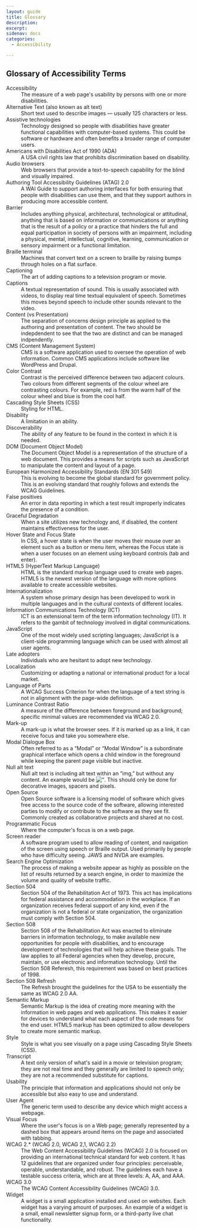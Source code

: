 ```yaml
---
layout: guide
title: Glossary
description: 
excerpt: 
sidenav: docs
categories:
  - Accessibility

---
```


## Glossary of Accessibility Terms

<dl>          
    <dt>Accessibility</dt>
    <dd>The measure of a web page's usability by persons with one or more disabilities.</dd>
    <dt>Alternative Text (also known as alt text)</dt>
    <dd>Short text used to describe images — usually 125 characters or less.</dd>
    <dt>Assistive technologies</dt>
    <dd>Technology designed so people with disabilities have greater functional capabilities with computer-based systems.  This could be software or hardware and often benefits a broader range of computer users.</dd>
    <dt>Americans with Disabilities Act of 1990 (ADA)</dt>
    <dd>A USA civil rights law that prohibits discrimination based on disability. </dd>
    <dt>Audio browsers</dt>
    <dd>Web browsers that provide a text-to-speech capability for the blind and visually impaired.</dd>
    <dt>Authoring Tool Accessibility Guidelines (ATAG) 2.0</dt>
    <dd>A WAI Guide to support authoring interfaces for both ensuring that people with disabilities can use them, and that they support authors in producing more accessible content. </dd>
    <dt>Barrier</dt>
    <dd>Includes anything physical, architectural, technological or attitudinal, anything that is based on information or communications or anything that is the result of a policy or a practice that hinders the full and equal participation in society of persons with an impairment, including a physical, mental, intellectual, cognitive, learning, communication or sensory impairment or a functional limitation.</dd>
    <dt>Braille terminal</dt>
    <dd>Machines that convert text on a screen to braille by raising bumps through holes on a flat surface.</dd>
    <dt>Captioning</dt>
    <dd>The art of adding captions to a television program or movie.</dd>
    <dt>Captions</dt>
    <dd>A textual representation of sound. This is  usually associated with videos, to display real time textual equivalent of speech. Sometimes this moves beyond speech to include other sounds relevant to the video.</dd>
    <dt>Content (vs Presentation)</dt>
    <dd>The separation of concerns design principle as applied to the authoring and presentation of content. The two should be indepdendent to see that the two are distinct and can be managed indpendently.</dd>
    <dt>CMS (Content Management System)</dt>
    <dd>CMS is a software application used to oversee the operation of web information. Common CMS applications include software like WordPress and Drupal.</dd>
    <dt>Color Contrast</dt>
    <dd>Contrast is the perceived difference between two adjacent colours. Two colours from different segments of the colour wheel are contrasting colours. For example, red is from the warm half of the colour wheel and blue is from the cool half.</dd>
    <dt>Cascading Style Sheets (CSS)</dt>
    <dd>Styling for HTML.</dd>
    <dt>Disability</dt>
    <dd>A limitation in an ability.</dd>
    <dt>Discoverability</dt>
    <dd>The ability of any feature to be found in the context in which it is needed.</dd>
    <dt>DOM (Document Object Model)</dt>
    <dd>The Document Object Model is a representation of the structure of a web document. This provides a means for scripts such as JavaScript to manipulate the content and layout of a page.</dd>
    <dt>European Harmonized Accessibility Standards (EN 301 549)</dt>
    <dd>This is evolving to become the global standard for government policy. This is an evolving standard that roughly follows and extends the WCAG Guidelines.</dd>
    <dt>False positives</dt>
    <dd>An error in data reporting in which a test result improperly indicates the presence of a condition.</dd>
    <dt>Graceful Degradation</dt>
    <dd>When a site utilizes new technology and, if disabled, the content maintains effectiveness for the user.</dd>
    <dt>Hover State and Focus State</dt>
    <dd>In CSS, a hover state is when the user moves their mouse over an element such as a button or menu item, whereas the Focus state is when a user focuses on an element using keyboard controls (tab and enter).</dd>
    <dt>HTML5 (HyperText Markup Language)</dt>
    <dd>HTML is the standard markup language used to create web pages. HTML5 is the newest version of the language with more options available to create accessible websites.</dd>
    <dt>Internationalization</dt>
    <dd>A system whose primary design has been developed to work in multiple languages and in the cultural contexts of different locales.</dd>
    <dt>Information Communications Technology (ICT)</dt>
    <dd>ICT is an extensional term of the term information technology (IT). It refers to the gambit of technology involved in digital communications. </dd>
    <dt>JavaScript</dt>
    <dd>One of the most widely used scripting languages; JavaScript is a client-side programming language which can be used with almost all user agents.</dd>
    <dt>Late adopters</dt>
    <dd>Individuals who are hesitant to adopt new technology.</dd>
    <dt>Localization</dt>
    <dd>Customizing or adapting a national or international product for a local market.</dd>
    <dt>Language of Parts</dt>
    <dd>A WCAG Success Criterion for when the language of a text string is not in alignment with the page-wide definition. </dd>
    <dt>Luminance Contrast Ratio</dt>
    <dd>A measure of the difference between foreground and background; specific minimal values are recommended via WCAG 2.0.</dd>
    <dt>Mark-up</dt>
    <dd>A mark-up is what the browser sees. If it is marked up as a link, it can receive focus and take you somewhere else.</dd>
    <dt>Modal Dialogue Box</dt>
    <dd>Often referred to as a “Modal” or “Modal Window” is a subordinate graphical interface which opens a child window in the foreground while keeping the parent page visible but inactive. </dd>
    <dt>Null alt text</dt>
    <dd>Null alt text is including alt text within an “img,” but without any content. An example would be <img alt=” “>. This should only be done for decorative images, spacers and pixels.</dd>
    <dt>Open Source</dt>
    <dd>Open Source software is a licensing model of software which gives free access to the source code of the software, allowing interested parties to modify or contribute to the software as they see fit. Commonly created as collaborative projects and shared at no cost.</dd>
    <dt>Programmatic Focus</dt>
    <dd>Where the computer's focus is on a web page.</dd>
    <dt>Screen reader</dt>
    <dd>A software program used to allow reading of content, and navigation of the screen using speech or Braille output. Used primarily by people who have difficulty seeing. JAWS and NVDA are examples.</dd>
    <dt>Search Engine Optimization</dt>
    <dd>The process of making a website appear as highly as possible on the list of results returned by a search engine, in order to maximize the volume and quality of website traffic.</dd>
    <dt>Section 504</dt>
    <dd>Section 504 of the Rehabilitation Act of 1973. This act has implications for federal assistance and accommodation in the workplace. If an organization receives federal support of any kind, even if the organization is not a federal or state organization, the organization must comply with Section 504. </dd>
    <dt>Section 508</dt>
    <dd>Section 508 of the Rehabilitation Act was enacted to eliminate barriers in information technology, to make available new opportunities for people with disabilities, and to encourage development of technologies that will help achieve these goals. The law applies to all Federal agencies when they develop, procure, maintain, or use electronic and information technology. Until the Section 508 Referesh, this requirement was based on best practices of 1998. </dd>
    <dt>Section 508 Refresh</dt>
    <dd>The Refresh brought the guidelines for the USA to be essentially the same as WCAG 2.0 AA. </dd>
    <dt>Semantic Markup</dt>
    <dd>
Semantic Markup is the idea of creating more meaning with the information in web pages and web applications. This makes it easier for devices to understand what each aspect of the code means for the end user. HTML5 markup has been optimized to allow developers to create more semantic markup.</dd>
    <dt>Style</dt>
    <dd>Style is what you see visually on a page using Cascading Style Sheets (CSS).</dd>
    <dt>Transcript</dt>
    <dd>A text only version of what's said in a movie or television program; they are not real time and they generally are limited to speech only; they are not a recommended substitute for captions.</dd>
    <dt>Usability</dt>
    <dd>The principle that information and applications should not only be accessible but also easy to use and understand.</dd>
    <dt>User Agent</dt>
    <dd>The generic term used to describe any device which might access a webpage.</dd>
    <dt>Visual Focus</dt>
    <dd>Where the user's focus is on a Web page; generally represented by a dashed box that appears around items on the page and associated with tabbing.</dd>
    <dt>WCAG 2.* (WCAG 2.0, WCAG 2,1, WCAG 2.2)</dt>
    <dd>The Web Content Accessibility Guidelines (WCAG) 2.0 is focused on providing an international technical standard for web content. It has 12 guidelines that are organized under four principles: perceivable, operable, understandable, and robust. The guidelines each have a testable success criteria, which are at three levels: A, AA, and AAA.</dd>
    <dt>WCAG 3.0</dt>
    <dd>The WCAG Content Accessibility Guidelines (WCAG) 3.0.</dd>
    <dt>Widget</dt>
    <dd>A widget is a small application installed and used on websites. Each widget has a varying amount of purposes. An example of a widget is a small, email newsletter signup form, or a third-party live chat functionality.</dd>
</dl>
